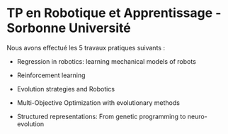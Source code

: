 # TP en Robotique et Apprentissage - Sorbonne Université

Nous avons effectué les 5 travaux pratiques suivants :

- Regression in robotics: learning mechanical models of robots

- Reinforcement learning

- Evolution strategies and Robotics

- Multi-Objective Optimization with evolutionary methods

- Structured representations: From genetic programming to
neuro-evolution
